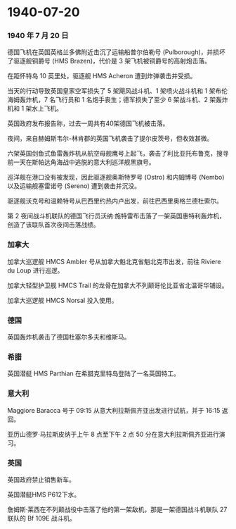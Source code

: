 # 1940-07-20

### 1940 年 7 月 20 日

德国飞机在英国英格兰多佛附近击沉了运输船普尔伯勒号
(Pulborough)，并损坏了驱逐舰铜爵号 (HMS Brazen)，代价是 3
架飞机被铜爵号的高射炮击落。

在距怀特岛 10 英里处，驱逐舰 HMS Acheron 遭到炸弹袭击并受损。

当天的行动导致英国皇家空军损失了 5 架飓风战斗机、1 架喷火战斗机和 1
架布伦海姆轰炸机，7 名飞行员和 1 名炮手丧生；德军损失了至少 6
架战斗机、2 架轰炸机和 1 架水上飞机。

英国政府发布报告称，过去一周共有40架德国飞机被击落。

夜间，来自赫姆斯韦尔-林肯郡的英国飞机袭击了提尔皮茨号，但收效甚微。

六架英国剑鱼式鱼雷轰炸机从航空母舰鹰号上起飞，袭击了利比亚托布鲁克，搜寻前一天在斯帕达角海战中逃脱的意大利巡洋舰黑旗号。

巡洋舰在港口没有被发现，因此驱逐舰奥斯特罗号 (Ostro) 和内姆博号 (Nembo)
以及运输舰塞雷诺号 (Sereno) 遭到袭击并沉没。

驱逐舰沃克号和温赖特号从巴西里约热内卢出发，前往巴西里奥格兰德杜索尔。

第 2
夜间战斗机联队的德国飞行员沃纳·施特雷布击落了一架英国惠特利轰炸机，创造了该联队首次夜间击落战绩。

### 加拿大

加拿大巡逻舰 HMCS Ambler 号从加拿大魁北克省魁北克市出发，前往 Riviere du
Loup 进行巡逻。

加拿大轻型护卫舰 HMCS Trail 的龙骨在加拿大不列颠哥伦比亚省北温哥华铺设。

加拿大巡逻舰 HMCS Norsal 投入使用。

### 德国

英国轰炸机袭击了德国杜塞尔多夫和维斯马。

### 希腊

英国潜艇 HMS Parthian 在希腊克里特岛登陆了一名英国特工。

### 意大利

Maggiore Baracca 号于 09:15 从意大利拉斯佩齐亚出发进行试航，并于 16:15
返回。

亚历山德罗·马拉斯皮纳于上午 8 点至下午 2 点 50
分在意大利拉斯佩齐亚进行演习。

### 英国

英国政府禁止销售新车。

英国潜艇HMS P612下水。

詹姆斯·莱西在不列颠战役中击落了他的第一架敌机，那是一架德国战斗机联队 27
联队的 Bf 109E 战斗机。